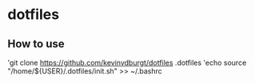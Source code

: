 dotfiles
========

How to use
----------

'git clone https://github.com/kevinvdburgt/dotfiles .dotfiles
'echo source "/home/${USER}/.dotfiles/init.sh" >> ~/.bashrc
